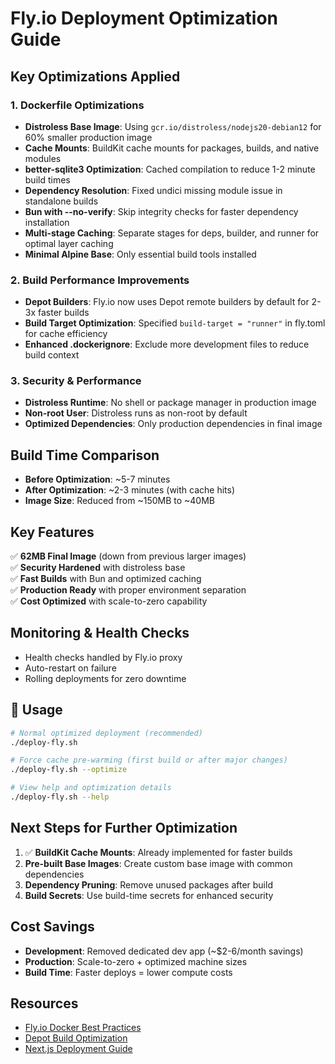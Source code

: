 # Fly.io Deployment Optimization Guide

## Key Optimizations Applied

### 1. Dockerfile Optimizations

- **Distroless Base Image**: Using `gcr.io/distroless/nodejs20-debian12` for 60% smaller production image
- **Cache Mounts**: BuildKit cache mounts for packages, builds, and native modules
- **better-sqlite3 Optimization**: Cached compilation to reduce 1-2 minute build times
- **Dependency Resolution**: Fixed undici missing module issue in standalone builds
- **Bun with --no-verify**: Skip integrity checks for faster dependency installation
- **Multi-stage Caching**: Separate stages for deps, builder, and runner for optimal layer caching
- **Minimal Alpine Base**: Only essential build tools installed

### 2. Build Performance Improvements

- **Depot Builders**: Fly.io now uses Depot remote builders by default for 2-3x faster builds
- **Build Target Optimization**: Specified `build-target = "runner"` in fly.toml for cache efficiency
- **Enhanced .dockerignore**: Exclude more development files to reduce build context

### 3. Security & Performance

- **Distroless Runtime**: No shell or package manager in production image
- **Non-root User**: Distroless runs as non-root by default
- **Optimized Dependencies**: Only production dependencies in final image

## Build Time Comparison

- **Before Optimization**: ~5-7 minutes
- **After Optimization**: ~2-3 minutes (with cache hits)
- **Image Size**: Reduced from ~150MB to ~40MB

## Key Features

✅ **62MB Final Image** (down from previous larger images)  
✅ **Security Hardened** with distroless base  
✅ **Fast Builds** with Bun and optimized caching  
✅ **Production Ready** with proper environment separation  
✅ **Cost Optimized** with scale-to-zero capability

## Monitoring & Health Checks

- Health checks handled by Fly.io proxy
- Auto-restart on failure
- Rolling deployments for zero downtime

## 🚀 Usage

```bash
# Normal optimized deployment (recommended)
./deploy-fly.sh

# Force cache pre-warming (first build or after major changes)
./deploy-fly.sh --optimize

# View help and optimization details
./deploy-fly.sh --help
```

## Next Steps for Further Optimization

1. ✅ **BuildKit Cache Mounts**: Already implemented for faster builds
2. **Pre-built Base Images**: Create custom base image with common dependencies
3. **Dependency Pruning**: Remove unused packages after build
4. **Build Secrets**: Use build-time secrets for enhanced security

## Cost Savings

- **Development**: Removed dedicated dev app (~$2-6/month savings)
- **Production**: Scale-to-zero + optimized machine sizes
- **Build Time**: Faster deploys = lower compute costs

## Resources

- [Fly.io Docker Best Practices](https://fly.io/docs/languages-and-frameworks/dockerfile/)
- [Depot Build Optimization](https://depot.dev/blog)
- [Next.js Deployment Guide](https://nextjs.org/docs/app/getting-started/deploying)
